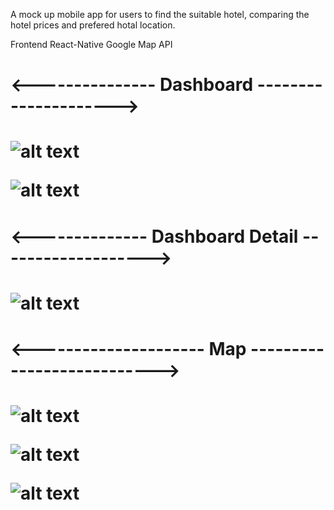 A mock up mobile app for users to find the suitable hotel, comparing the hotel prices and prefered hotal location.

Frontend
React-Native
Google Map API

<h1><---------------       Dashboard     ---------------------><h1>

![alt text](https://github.com/zafry26/TravelApp/blob/main/SC/image_123986672%20(1).JPG?raw=true)

![alt text](https://github.com/zafry26/TravelApp/blob/main/SC/image_123986672%20(5).JPG?raw=true)

<h1><--------------    Dashboard Detail    -------------------><h1>
  
![alt text](https://github.com/zafry26/TravelApp/blob/main/SC/image_123986672%20(4).JPG?raw=true)
  
<h1><---------------------    Map   ---------------------------><h1>

![alt text](https://github.com/zafry26/TravelApp/blob/main/SC/image_123986672%20(2).JPG?raw=true)

![alt text](https://github.com/zafry26/TravelApp/blob/main/SC/image_123986672%20(3).JPG?raw=true)

![alt text](https://github.com/zafry26/TravelApp/blob/main/SC/image_123986672%20(4).JPG?raw=true)



